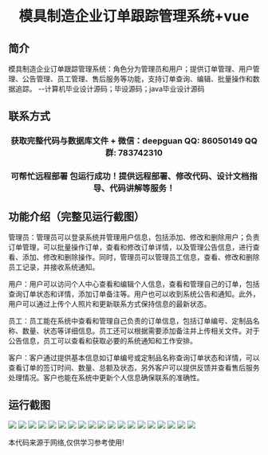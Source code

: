 <p><h1 align="center">模具制造企业订单跟踪管理系统+vue</h1></p>

## 简介
模具制造企业订单跟踪管理系统：角色分为管理员和用户；提供订单管理、用户管理、公告管理、员工管理、售后服务等功能，支持订单查询、编辑、批量操作和数据追踪。    --计算机毕业设计源码；毕设源码；java毕业设计源码


## 联系方式
<p><h3 align="center">获取完整代码与数据库文件 + 微信：deepguan QQ: 86050149 QQ群: 783742310</h3></p>
<p><h3 align="center">可帮忙远程部署 包运行成功！提供远程部署、修改代码、设计文档指导、代码讲解等服务！</h3></p>

## 功能介绍（完整见运行截图）
管理员：管理员可以登录系统并管理用户信息，包括添加、修改和删除用户；负责订单管理，可以批量操作订单，查看和修改订单详情，以及管理公告信息，进行查看、添加、修改和删除操作。同时，管理员可以管理员工信息，查看、修改和删除员工记录，并接收系统通知。

用户：用户可以访问个人中心查看和编辑个人信息，查看和管理自己的订单，包括查询订单状态和详情，添加订单备注等。用户也可以收到系统公告和通知。此外，用户可以通过上传个人照片和更新联系方式保持信息的最新状态。

员工：员工能在系统中查看和管理自己负责的订单信息，包括订单编号、定制品名称、数量、状态等详细信息。员工还可以根据需要添加备注并上传相关文件。对于公告信息，员工可以查看和获取必要的系统通知和工作安排。

客户：客户通过提供基本信息如订单编号或定制品名称查询订单状态和详情，可以查看订单的签订时间、数量、总额及状态，另外客户可以提供反馈并查看售后服务处理情况。客户也能在系统中更新个人信息确保联系的准确性。


## 运行截图
![](https://bs-1329754181.cos.ap-shanghai.myqcloud.com/ssm/MoldManufacturingOrderTrackingSystem/img/001.jpg)
![](https://bs-1329754181.cos.ap-shanghai.myqcloud.com/ssm/MoldManufacturingOrderTrackingSystem/img/002.jpg)
![](https://bs-1329754181.cos.ap-shanghai.myqcloud.com/ssm/MoldManufacturingOrderTrackingSystem/img/003.jpg)
![](https://bs-1329754181.cos.ap-shanghai.myqcloud.com/ssm/MoldManufacturingOrderTrackingSystem/img/004.jpg)
![](https://bs-1329754181.cos.ap-shanghai.myqcloud.com/ssm/MoldManufacturingOrderTrackingSystem/img/005.jpg)
![](https://bs-1329754181.cos.ap-shanghai.myqcloud.com/ssm/MoldManufacturingOrderTrackingSystem/img/006.jpg)
![](https://bs-1329754181.cos.ap-shanghai.myqcloud.com/ssm/MoldManufacturingOrderTrackingSystem/img/007.jpg)
![](https://bs-1329754181.cos.ap-shanghai.myqcloud.com/ssm/MoldManufacturingOrderTrackingSystem/img/008.jpg)
![](https://bs-1329754181.cos.ap-shanghai.myqcloud.com/ssm/MoldManufacturingOrderTrackingSystem/img/009.jpg)
![](https://bs-1329754181.cos.ap-shanghai.myqcloud.com/ssm/MoldManufacturingOrderTrackingSystem/img/010.jpg)
![](https://bs-1329754181.cos.ap-shanghai.myqcloud.com/ssm/MoldManufacturingOrderTrackingSystem/img/011.jpg)
![](https://bs-1329754181.cos.ap-shanghai.myqcloud.com/ssm/MoldManufacturingOrderTrackingSystem/img/012.jpg)
![](https://bs-1329754181.cos.ap-shanghai.myqcloud.com/ssm/MoldManufacturingOrderTrackingSystem/img/013.jpg)
![](https://bs-1329754181.cos.ap-shanghai.myqcloud.com/ssm/MoldManufacturingOrderTrackingSystem/img/014.jpg)
![](https://bs-1329754181.cos.ap-shanghai.myqcloud.com/ssm/MoldManufacturingOrderTrackingSystem/img/015.jpg)
![](https://bs-1329754181.cos.ap-shanghai.myqcloud.com/ssm/MoldManufacturingOrderTrackingSystem/img/016.jpg)
![](https://bs-1329754181.cos.ap-shanghai.myqcloud.com/ssm/MoldManufacturingOrderTrackingSystem/img/017.jpg)
![](https://bs-1329754181.cos.ap-shanghai.myqcloud.com/ssm/MoldManufacturingOrderTrackingSystem/img/018.jpg)
![](https://bs-1329754181.cos.ap-shanghai.myqcloud.com/ssm/MoldManufacturingOrderTrackingSystem/img/019.jpg)

<p>本代码来源于网络,仅供学习参考使用!</p>
